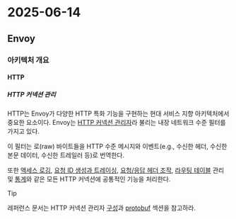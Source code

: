 # 2025-06-14

## Envoy

### 아키텍처 개요

#### HTTP

##### HTTP 커넥션 관리

HTTP는 Envoy가 다양한 HTTP 특화 기능을 구현하는 현대 서비스 지향 아키텍처에서 중요한 요소이다. Envoy는 [HTTP 커넥션 관리자][http-conn-man]라 불리는 내장 네트워크 수준 필터를 가지고 있다.

이 필터는 로(raw) 바이트들을 HTTP 수준 메시지와 이벤트(e.g., 수신한 헤더, 수신한 본문 데이터, 수신한 트레일러 등)로 번역한다.

또한 [액세스 로깅][http-access-logging], [요청 ID 생성과 트레이싱][tracing], [요청/응답 헤더 조작][req-res-header-manipulation], [라우팅 테이블][http-routing] 관리 및 [통계][statistics]와 같은 모든 HTTP 커넥션에 공통적인 기능을 처리한다.

> [!TIP]
>
> 레퍼런스 문서는 HTTP 커넥션 관리자 [구성][config-http-conn-man]과 [protobuf][protobuf-http-conn-man] 섹션을 참고하라.

[http-conn-man]: https://www.envoyproxy.io/docs/envoy/latest/configuration/http/http_conn_man/http_conn_man#config-http-conn-man
[http-access-logging]: https://www.envoyproxy.io/docs/envoy/latest/intro/arch_overview/observability/access_logging#arch-overview-access-logs
[tracing]: https://www.envoyproxy.io/docs/envoy/latest/intro/arch_overview/observability/tracing#arch-overview-tracing
[req-res-header-manipulation]: https://www.envoyproxy.io/docs/envoy/latest/configuration/http/http_conn_man/headers#config-http-conn-man-headers
[http-routing]: https://www.envoyproxy.io/docs/envoy/latest/intro/arch_overview/http/http_routing#arch-overview-http-routing
[statistics]: https://www.envoyproxy.io/docs/envoy/latest/configuration/http/http_conn_man/stats#config-http-conn-man-stats
[config-http-conn-man]: https://www.envoyproxy.io/docs/envoy/latest/configuration/http/http_conn_man/http_conn_man#config-http-conn-man
[protobuf-http-conn-man]: https://www.envoyproxy.io/docs/envoy/latest/api-v3/extensions/filters/network/http_connection_manager/v3/http_connection_manager.proto#envoy-v3-api-file-envoy-extensions-filters-network-http-connection-manager-v3-http-connection-manager-proto